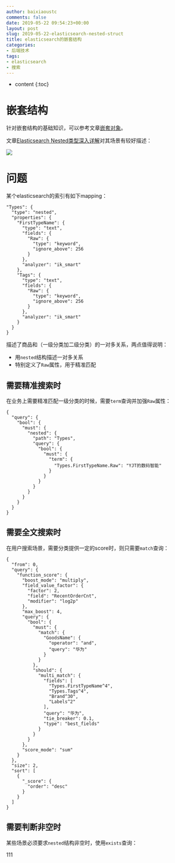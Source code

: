 ```yaml
---
author: baixiaoustc
comments: false
date: 2019-05-22 09:54:23+00:00
layout: post
slug: 2019-05-22-elasticsearch-nested-struct
title: elasticsearch的嵌套结构
categories:
- 后端技术
tags:
- elasticsearch 
- 搜索
---
```


* content 
{:toc}


# 嵌套结构

针对嵌套结构的基础知识，可以参考文章[嵌套对象](https://www.elastic.co/guide/cn/elasticsearch/guide/current/nested-objects.html)。

文章[Elasticsearch Nested类型深入详解](https://blog.csdn.net/laoyang360/article/details/82950393)对其场景有较好描述：

![](http://image99.renyit.com/image/2019-05-22-1.png)

# 问题

某个elasticsearch的索引有如下mapping：
	
	"Types": {
	  "type": "nested",
	  "properties": {
	    "FirstTypeName": {
	      "type": "text",
	      "fields": {
	        "Raw": {
	          "type": "keyword",
	          "ignore_above": 256
	        }
	      },
	      "analyzer": "ik_smart"
	    },
	    "Tags": {
	      "type": "text",
	      "fields": {
	        "Raw": {
	          "type": "keyword",
	          "ignore_above": 256
	        }
	      },
	      "analyzer": "ik_smart"
	    }
	  }
	}
	
描述了商品和（一级分类加二级分类）的一对多关系，两点值得说明：

* 	用`nested`结构描述一对多关系
*  特别定义了`Raw`属性，用于精准匹配

## 需要精准搜索时

在业务上需要精准匹配一级分类的时候，需要`term`查询并加强`Raw`属性：

	{
	  "query": {
	    "bool": {
	      "must": {
	        "nested": {
	          "path": "Types",
	          "query": {
	            "bool": {
	              "must": {
	                "term": {
	                  "Types.FirstTypeName.Raw": "YJT的数码智能"
	                }
	              }
	            }
	          }
	        }
	      }
	    }
	  }
	}
	
## 需要全文搜索时

在用户搜索场景，需要分类提供一定的score时，则只需要`match`查询：

	{
	  "from": 0,
	  "query": {
	    "function_score": {
	      "boost_mode": "multiply",
	      "field_value_factor": {
	        "factor": 2,
	        "field": "RecentOrderCnt",
	        "modifier": "log2p"
	      },
	      "max_boost": 4,
	      "query": {
	        "bool": {
	          "must": {
	            "match": {
	              "GoodsName": {
	                "operator": "and",
	                "query": "华为"
	              }
	            }
	          },
	          "should": {
	            "multi_match": {
	              "fields": [
	                "Types.FirstTypeName^4",
	                "Types.Tags^4",
	                "Brand^30",
	                "Labels^2"
	              ],
	              "query": "华为",
	              "tie_breaker": 0.1,
	              "type": "best_fields"
	            }
	          }
	        }
	      },
	      "score_mode": "sum"
	    }
	  },
	  "size": 2,
	  "sort": [
	    {
	      "_score": {
	        "order": "desc"
	      }
	    }
	  ]
	}
	
## 需要判断非空时

某些场景必须要求`nested`结构非空时，使用`exists`查询：

111